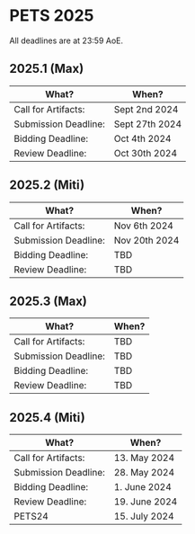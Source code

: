 # PETS 2025

All deadlines are at 23:59 AoE.


## 2025.1 (Max)

| What?                |          When?  |
|----------------------|-----------------|
| Call for Artifacts:  | Sept 2nd 2024   |
| Submission Deadline: | Sept 27th 2024  |
| Bidding Deadline:    | Oct 4th 2024    |
| Review Deadline:     | Oct 30th 2024   |

## 2025.2 (Miti)

| What?                |          When?  |
|----------------------|-----------------|
| Call for Artifacts:  | Nov 6th 2024    |
| Submission Deadline: | Nov 20th 2024   |
| Bidding Deadline:    | TBD             |
| Review Deadline:     | TBD             |
## 2025.3 (Max)

| What?                | When? |
| -------------------- | ----- |
| Call for Artifacts:  | TBD   |
| Submission Deadline: | TBD   |
| Bidding Deadline:    | TBD   |
| Review Deadline:     | TBD   |

## 2025.4 (Miti)

| What?                | When?         |
| -------------------- | ------------- |
| Call for Artifacts:  | 13. May 2024  |
| Submission Deadline: | 28. May 2024  |
| Bidding Deadline:    | 1. June 2024  |
| Review Deadline:     | 19. June 2024 |
| PETS24               | 15. July 2024 |


